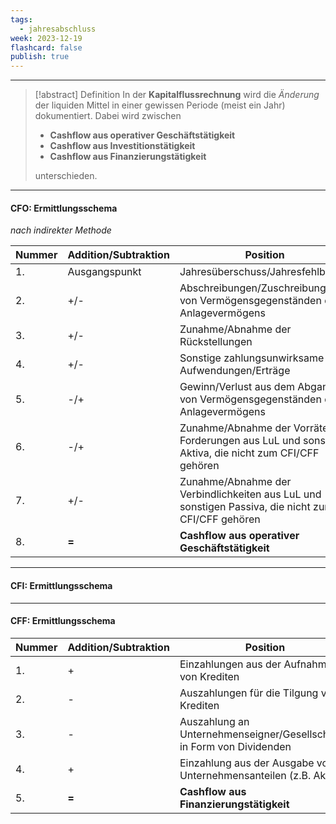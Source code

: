 ```yaml
---
tags:
  - jahresabschluss
week: 2023-12-19
flashcard: false
publish: true
---
```

***

> [!abstract] Definition 
> In der **Kapitalflussrechnung** wird die *Änderung* der liquiden Mittel in einer gewissen Periode (meist ein Jahr) dokumentiert.
> Dabei wird zwischen
> - **Cashflow aus operativer Geschäftstätigkeit**
> - **Cashflow aus Investitionstätigkeit**
> - **Cashflow aus Finanzierungstätigkeit**
> 
> unterschieden.

***
#### CFO: Ermittlungsschema
*nach indirekter Methode*

| Nummer | Addition/Subtraktion | Position                                                                                             |
| ------ | -------------------- | ---------------------------------------------------------------------------------------------------- |
| 1.     | Ausgangspunkt        | Jahresüberschuss/Jahresfehlbetrag                                                                    |
| 2.     | +/-                  | Abschreibungen/Zuschreibungen von Vermögensgegenständen des Anlagevermögens                          |
| 3.     | +/-                  | Zunahme/Abnahme der Rückstellungen                                                                   |
| 4.     | +/-                  | Sonstige zahlungsunwirksame Aufwendungen/Erträge                                                     |
| 5.     | -/+                  | Gewinn/Verlust aus dem Abgang von Vermögensgegenständen des Anlagevermögens                          |
| 6.     | -/+                  | Zunahme/Abnahme der Vorräte, Forderungen aus LuL und sonstigen Aktiva, die nicht zum CFI/CFF gehören |
| 7.     | +/-                  | Zunahme/Abnahme der Verbindlichkeiten aus LuL und sonstigen Passiva, die nicht zum CFI/CFF gehören   |
| 8.     | **=**                | **Cashflow aus operativer Geschäftstätigkeit**                                                       |

***
#### CFI: Ermittlungsschema



***
#### CFF: Ermittlungsschema

| Nummer | Addition/Subtraktion | Position                                                               |
| ------ | -------------------- | ---------------------------------------------------------------------- |
| 1.     | +                    | Einzahlungen aus der Aufnahme von Krediten                             |
| 2.     | -                    | Auszahlungen für die Tilgung von Krediten                              |
| 3.     | -                    | Auszahlung an Unternehmenseigner/Gesellschafter in Form von Dividenden |
| 4.     | +                    | Einzahlung aus der Ausgabe von Unternehmensanteilen (z.B. Aktien)      |
| 5.     | **=**                | **Cashflow aus Finanzierungstätigkeit**                                | 

